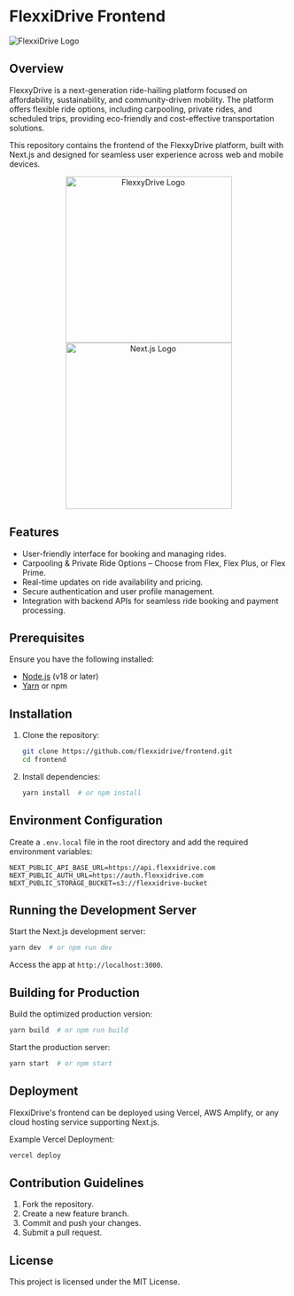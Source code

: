 # FlexxiDrive Frontend

![FlexxiDrive Logo](https://flexxydrive.com/logo2.svg)

## Overview

FlexxyDrive is a next-generation ride-hailing platform focused on affordability, sustainability, and community-driven mobility. The platform offers flexible ride options, including carpooling, private rides, and scheduled trips, providing eco-friendly and cost-effective transportation solutions.

This repository contains the frontend of the FlexxyDrive platform, built with Next.js and designed for seamless user experience across web and mobile devices.


<p align="center">
  <img src="https://miro.medium.com/v2/resize:fit:1200/0*bEOtfBmYyH9TJits.png" alt="FlexxyDrive Logo" width="300"/>
  <img src="https://images.seeklogo.com/logo-png/32/2/next-js-logo-png_seeklogo-321806.png" alt="Next.js Logo" width="300"/>
</p>

## Features

- User-friendly interface for booking and managing rides.
- Carpooling & Private Ride Options – Choose from Flex, Flex Plus, or Flex Prime.
- Real-time updates on ride availability and pricing.
- Secure authentication and user profile management.
- Integration with backend APIs for seamless ride booking and payment processing.

## Prerequisites

Ensure you have the following installed:

- [Node.js](https://nodejs.org/) (v18 or later)
- [Yarn](https://yarnpkg.com/) or npm

## Installation

1. Clone the repository:

   ```sh
   git clone https://github.com/flexxidrive/frontend.git
   cd frontend
   ```

2. Install dependencies:
   ```sh
   yarn install  # or npm install
   ```

## Environment Configuration

Create a `.env.local` file in the root directory and add the required environment variables:

```env
NEXT_PUBLIC_API_BASE_URL=https://api.flexxidrive.com
NEXT_PUBLIC_AUTH_URL=https://auth.flexxidrive.com
NEXT_PUBLIC_STORAGE_BUCKET=s3://flexxidrive-bucket
```

## Running the Development Server

Start the Next.js development server:

```sh
yarn dev  # or npm run dev
```

Access the app at `http://localhost:3000`.

## Building for Production

Build the optimized production version:

```sh
yarn build  # or npm run build
```

Start the production server:

```sh
yarn start  # or npm start
```

## Deployment

FlexxiDrive's frontend can be deployed using Vercel, AWS Amplify, or any cloud hosting service supporting Next.js.

Example Vercel Deployment:

```sh
vercel deploy
```

## Contribution Guidelines

1. Fork the repository.
2. Create a new feature branch.
3. Commit and push your changes.
4. Submit a pull request.

## License

This project is licensed under the MIT License.
